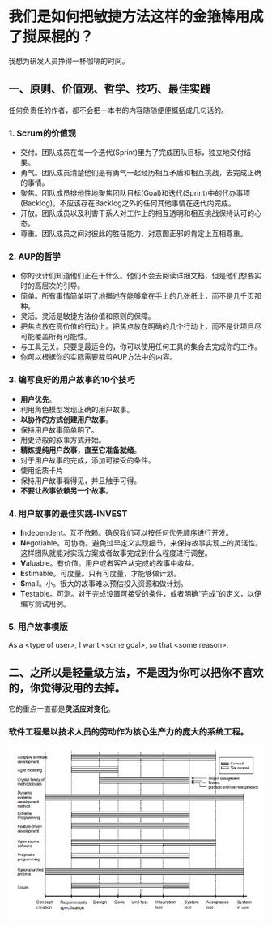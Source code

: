 # 我们是如何把敏捷方法这样的金箍棒用成了搅屎棍的？

我想为研发人员挣得一杯咖啡的时间。

## 一、原则、价值观、哲学、技巧、最佳实践

任何负责任的作者，都不会把一本书的内容随随便便概括成几句话的。

### 1. Scrum的价值观

- 交付。团队成员在每一个迭代(Sprint)里为了完成团队目标，独立地交付结果。
- 勇气。团队成员清楚他们是有勇气一起经历相互矛盾和相互挑战，去完成正确的事情。
- 聚焦。团队成员排他性地聚焦团队目标(Goal)和迭代(Sprint)中的代办事项(Backlog)，不应该存在Backlog之外的任何其他事情在迭代内完成。
- 开放。团队成员以及利害干系人对工作上的相互透明和相互挑战保持认可的心态。
- 尊重。团队成员之间对彼此的胜任能力、对意图正邪的肯定上互相尊重。

### 2. AUP的哲学

- 你的伙计们知道他们正在干什么。他们不会去阅读详细文档，但是他们想要实时的高层次的引导。
- 简单。所有事情简单明了地描述在能够拿在手上的几张纸上，而不是几千页那种。
- 灵活。灵活是敏捷方法价值和原则的保障。
- 把焦点放在高价值的行动上。把焦点放在明确的几个行动上，而不是让项目尽可能覆盖所有可能性。
- 与工具无关。只要是最适合的，你可以使用任何工具的集合去完成你的工作。
- 你可以根据你的实际需要裁剪AUP方法中的内容。

### 3. 编写良好的用户故事的10个技巧

- **用户优先**。
- 利用角色模型发现正确的用户故事。
- **以协作的方式创建用户故事**。
- 保持用户故事简单明了。
- 用史诗般的叙事方式开始。
- **精炼提纯用户故事，直至它准备就绪**。
- 对于用户故事的完成，添加可接受的条件。
- 使用纸质卡片
- 保持用户故事看得见，并且触手可得。
- **不要让故事依赖另一个故事**。

### 4. 用户故事的最佳实践-INVEST

- **I**ndependent。互不依赖。确保我们可以按任何优先顺序进行开发。
- **N**egotiable。可协商。避免过早定义实现细节，来保持故事实现上的灵活性。这样团队就能对实现方案或者故事完成到什么程度进行调整。
- **V**aluable。有价值。用户或者客户从完成的故事中收益。
- **E**stimable。可度量。只有可度量，才能够做计划。
- **S**mall。小。很大的故事难以预估投入资源和做计划。
- **T**estable。可测。对于完成设置可接受的条件，或者明确“完成”的定义，以便编写测试用例。

### 5. 用户故事模版

As a &lt;type of user&gt;, I want &lt;some goal&gt;, so that &lt;some reason&gt;.

## 二、之所以是轻量级方法，不是因为你可以把**你不喜欢**的，**你觉得没用**的去掉。
它的重点一直都是**灵活应对变化**。

### 软件工程是以技术人员的劳动作为核心生产力的庞大的系统工程。

![methodology](../images/scrum/methodology.png)
